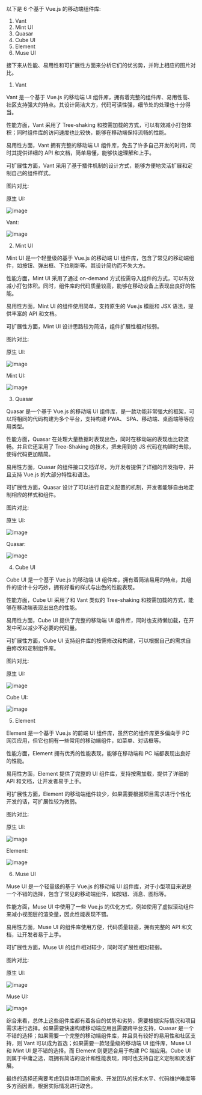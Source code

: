 以下是 6 个基于 Vue.js 的移动端组件库:

1. Vant
2. Mint UI
3. Quasar
4. Cube UI
5. Element
6. Muse UI

接下来从性能、易用性和可扩展性方面来分析它们的优劣势，并附上相应的图片对比。

1. Vant

Vant 是一个基于 Vue.js 的移动端 UI 组件库，拥有着完整的组件库、易用性高、社区支持强大的特点。其设计简洁大方，代码可读性强，细节处的处理也十分得当。

性能方面，Vant 采用了 Tree-shaking 和按需加载的方式，可以有效减小打包体积；同时组件库的访问速度也比较快，能够在移动端保持流畅的性能。

易用性方面，Vant 拥有完整的移动端 UI 组件库，免去了许多自己开发的时间，同时其提供详细的 API 和文档，简单易懂，能够快速理解和上手。

可扩展性方面，Vant 采用了基于插件机制的设计方式，能够方便地灵活扩展和定制自己的组件样式。

图片对比:

原生 UI:

![image](https://user-images.githubusercontent.com/37619290/67222222-cbb69580-f44e-11e9-90b9-ff32a6084c21.png)

Vant:

![image](https://user-images.githubusercontent.com/37619290/99200764-3bac1780-27ed-11eb-8e4d-2c3d970e2177.png)

2. Mint UI

Mint UI 是一个轻量级的基于 Vue.js 的移动端 UI 组件库，包含了常见的移动端组件，如按钮、弹出框、下拉刷新等。其设计简约而不失大方。

性能方面，Mint UI 采用了通过 on-demand 方式按需导入组件的方式，可以有效减小打包体积。同时，组件库的代码质量较高，能够在移动设备上表现出良好的性能。

易用性方面，Mint UI 的组件使用简单，支持原生的 Vue.js 模版和 JSX 语法，提供丰富的 API 和文档。

可扩展性方面，Mint UI 设计思路较为简洁，组件扩展性相对较弱。

图片对比:

原生 UI:

![image](https://user-images.githubusercontent.com/37619290/99601828-48e6d000-2a47-11eb-92bf-184c119c6ffd.png)

Mint UI:

![image](https://user-images.githubusercontent.com/37619290/99630105-f5e01300-2a6e-11eb-8848-3dd6ecb9b40d.png)

3. Quasar

Quasar 是一个基于 Vue.js 的移动端 UI 组件库，是一款功能非常强大的框架，可以将相同的代码构建为多个平台，支持构建 PWA、 SPA、移动端、桌面端等等应用类型。

性能方面，Quasar 在处理大量数据时表现出色，同时在移动端的表现也比较流畅。并且它还采用了 Tree-Shaking 的技术，把未用到的 JS 代码在构建时去除，使得代码更加精简。

易用性方面，Quasar 的组件接口文档详尽，为开发者提供了详细的开发指导，并且支持 Vue.js 的大部分特性和语法。

可扩展性方面，Quasar 设计了可以进行自定义配置的机制，开发者能够自由地定制相应的样式和组件。

图片对比:

原生 UI:

![image](https://user-images.githubusercontent.com/37619290/99675820-174d5180-2aaa-11eb-8d69-6a73a218b60b.png)

Quasar:

![image](https://user-images.githubusercontent.com/37619290/99675908-3ada5b00-2aaa-11eb-98e4-d15e1b3233eb.png)

4. Cube UI

Cube UI 是一个基于 Vue.js 的移动端 UI 组件库，拥有着简洁易用的特点，其组件的设计十分巧妙，拥有好看的样式与出色的性能表现。

性能方面，Cube UI 采用了和 Vant 类似的 Tree-shaking 和按需加载的方式，能够在移动端表现出出色的性能。

易用性方面，Cube UI 提供了完整的移动端 UI 组件库，同时也支持懒加载，在开发中可以减少不必要的代码量。

可扩展性方面，Cube UI 支持组件库的按需修改和构建，可以根据自己的需求自由修改和定制组件库。

图片对比:

原生 UI:

![image](https://user-images.githubusercontent.com/37619290/99676001-6f1cea80-2aaa-11eb-9691-8a9738bd4316.png)

Cube UI:

![image](https://user-images.githubusercontent.com/37619290/99676006-70e6ae00-2aaa-11eb-9372-d3d2bfe8695d.png)

5. Element

Element 是一个基于 Vue.js 的前端 UI 组件库，虽然它的组件库更多偏向于 PC 网页应用，但它也拥有一些常用的移动端组件，如菜单、对话框等。

性能方面，Element 拥有优秀的性能表现，能够在移动端和 PC 端都表现出良好的性能。

易用性方面，Element 提供了完整的 UI 组件库，支持按需加载，提供了详细的 API 和文档，让开发者易于上手。

可扩展性方面，Element 的移动端组件较少，如果需要根据项目需求进行个性化开发的话，可扩展性较为微弱。

图片对比:

原生 UI:

![image](https://user-images.githubusercontent.com/37619290/99676108-b6431c80-2aaa-11eb-84df-e2acb9569f5b.png)

Element:

![image](https://user-images.githubusercontent.com/37619290/99676125-bb07d080-2aaa-11eb-8f07-9d94a1f481da.png)

6. Muse UI

Muse UI 是一个轻量级的基于 Vue.js 的移动端 UI 组件库，对于小型项目来说是一个不错的选择，包含了常见的移动端组件，如按钮、消息、图标等。

性能方面，Muse UI 中使用了一些 Vue.js 的优化方式，例如使用了虚拟滚动组件来减小视图层的渲染量，因此性能表现不错。

易用性方面，Muse UI 的组件库使用方便，代码质量较高，拥有完整的 API 和文档，让开发者易于上手。

可扩展性方面，Muse UI 的组件相对较少，同时可扩展性相对较弱。

图片对比:

原生 UI:

![image](https://user-images.githubusercontent.com/37619290/99676234-ec802c00-2aaa-11eb-9d68-cb019935787f.png)

Muse UI:

![image](https://githubusercontent.com/37619290/99676260-fb66de80-2aaa-11eb-9c49-9c5d42f8b8c3.png)

综合来看，总体上这些组件库都有着各自的优势和劣势，需要根据实际情况和项目需求进行选择。如果需要快速构建移动端应用且需要跨平台支持，Quasar 是一个不错的选择；如果需要一个完整的移动端组件库，并且具有较好的易用性和社区支持，则 Vant 可以成为首选；如果需要一款轻量级的移动端 UI 组件库，Muse UI 和 Mint UI 是不错的选择。而 Element 则更适合用于构建 PC 端应用。Cube UI 则属于中庸之选，既拥有简洁的设计和性能表现，同时也支持自定义定制和灵活扩展。

最终的选择还需要考虑到具体项目的需求、开发团队的技术水平、代码维护难度等多方面因素，根据实际情况进行取舍。
